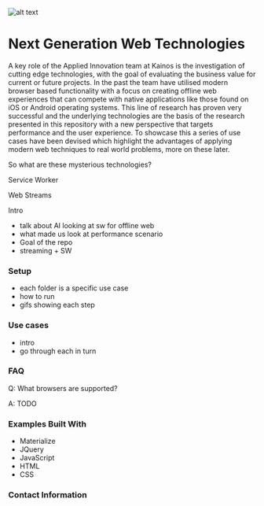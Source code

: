 ![alt text](https://cdn3.kainos.com/wp-content/themes/kainos.com/images/Kainos-Logo.png?dd6334 "Kainos Logo")

# Next Generation Web Technologies #

A key role of the Applied Innovation team at Kainos is the investigation of cutting edge technologies, with the goal of evaluating the business value for current or future projects. In the past the team have utilised modern browser based functionality with a focus on creating offline web experiences that can compete with native applications like those found on iOS or Android operating systems. This line of research has proven very successful and the underlying technologies are the basis of the research presented in this repository with a new perspective that targets performance and the user experience. To showcase this a series of use cases have been devised which highlight the advantages of applying modern web techniques to real world problems, more on these later.


So what are these mysterious technologies? 

Service Worker


Web Streams



Intro
- talk about AI looking at sw for offline web
- what made us look at performance scenario
- Goal of the repo
- streaming + SW

### Setup ###

- each folder is a specific use case
- how to run
- gifs showing each step


### Use cases ###

- intro
- go through each in turn

### FAQ ###
Q: What browsers are supported?

A: TODO

### Examples Built With ###
* Materialize 
* JQuery
* JavaScript
* HTML
* CSS

### Contact Information ###